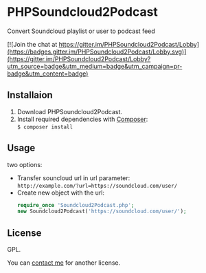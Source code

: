 # PHPSoundcloud2Podcast
Convert Soundcloud playlist or user to podcast feed

[![Join the chat at https://gitter.im/PHPSoundcloud2Podcast/Lobby](https://badges.gitter.im/PHPSoundcloud2Podcast/Lobby.svg)](https://gitter.im/PHPSoundcloud2Podcast/Lobby?utm_source=badge&utm_medium=badge&utm_campaign=pr-badge&utm_content=badge)

## Installaion
1. Download PHPSoundcloud2Podcast.
2. Install required dependencies with [Composer](https://getcomposer.org/):  
`$ composer install`

## Usage
two options:
<ul>
<li>Transfer souncloud url in url parameter:  <br>
  <code>http<i></i>://example.com/?url=https:<i></i>//soundcloud.com/user/</code>
  </li>
<li>Create new object with the url:  
  
```php
require_once 'Soundcloud2Podcast.php';
new Soundcloud2Podcast('https://soundcloud.com/user/');
```
</li>
</ul>

## License
GPL.

You can [contact me](https://gitter.im/PHPSoundcloud2Podcast/Lobby) for another license.
